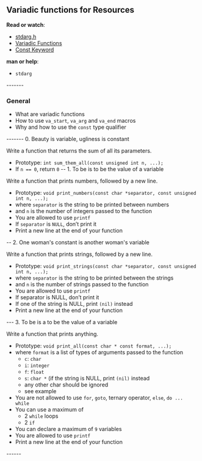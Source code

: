 Variadic functions for Resources
--------------------------------

**Read or watch**:

*   [stdarg.h](https://en.wikipedia.org/wiki/Stdarg.h "stdarg.h")
*   [Variadic Functions](https://www.gnu.org/software/libc/manual/html_node/Variadic-Functions.html "Variadic Functions")
*   [Const Keyword](https://www.youtube.com/watch?v=1W4oyuOdXv8 "Const Keyword")

**man or help**:

*   `stdarg`

\-------

### General

*   What are variadic functions
*   How to use `va_start`, `va_arg` and `va_end` macros
*   Why and how to use the `const` type qualifier

\------- 0. Beauty is variable, ugliness is constant

Write a function that returns the sum of all its parameters.

*   Prototype: `int sum_them_all(const unsigned int n, ...);`
*   If `n == 0`, return `0`
\-- 1. To be is to be the value of a variable

Write a function that prints numbers, followed by a new line.

*   Prototype: `void print_numbers(const char *separator, const unsigned int n, ...);`
*   where `separator` is the string to be printed between numbers
*   and `n` is the number of integers passed to the function
*   You are allowed to use `printf`
*   If `separator` is `NULL`, don’t print it
*   Print a new line at the end of your function

\-- 2. One woman's constant is another woman's variable

Write a function that prints strings, followed by a new line.

*   Prototype: `void print_strings(const char *separator, const unsigned int n, ...);`
*   where `separator` is the string to be printed between the strings
*   and `n` is the number of strings passed to the function
*   You are allowed to use `printf`
*   If separator is NULL, don’t print it
*   If one of the string is NULL, print `(nil)` instead
*   Print a new line at the end of your function

\--- 3. To be is a to be the value of a variable

Write a function that prints anything.

*   Prototype: `void print_all(const char * const format, ...);`
*   where `format` is a list of types of arguments passed to the function
    *   `c`: `char`
    *   `i`: `integer`
    *   `f`: `float`
    *   `s`: `char *` (if the string is NULL, print `(nil)` instead
    *   any other char should be ignored
    *   see example
*   You are not allowed to use `for`, `goto`, ternary operator, `else`, `do ... while`
*   You can use a maximum of
    *   2 `while` loops
    *   2 `if`
*   You can declare a maximum of `9` variables
*   You are allowed to use `printf`
*   Print a new line at the end of your function

\------
